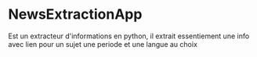 # NewsExtractionApp 
Est un extracteur d'informations en python, il extrait essentiement une info avec lien pour un sujet une periode et une langue au choix
